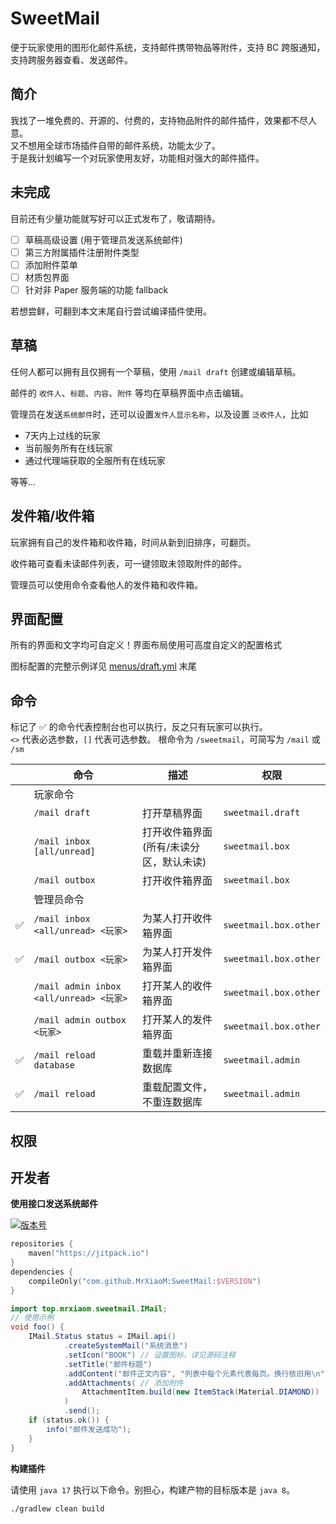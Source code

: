 # SweetMail

便于玩家使用的图形化邮件系统，支持邮件携带物品等附件，支持 BC 跨服通知，支持跨服务器查看、发送邮件。

## 简介

我找了一堆免费的、开源的、付费的，支持物品附件的邮件插件，效果都不尽人意。  
又不想用全球市场插件自带的邮件系统，功能太少了。  
于是我计划编写一个对玩家使用友好，功能相对强大的邮件插件。

## 未完成

目前还有少量功能就写好可以正式发布了，敬请期待。

+ [ ] 草稿高级设置 (用于管理员发送系统邮件)
+ [ ] 第三方附属插件注册附件类型
+ [ ] 添加附件菜单
+ [ ] 材质包界面
+ [ ] 针对非 Paper 服务端的功能 fallback

若想尝鲜，可翻到本文末尾自行尝试编译插件使用。

## 草稿

任何人都可以拥有且仅拥有一个草稿，使用 `/mail draft` 创建或编辑草稿。

邮件的 `收件人`、`标题`、`内容`、`附件` 等均在草稿界面中点击编辑。

管理员在发送`系统邮件`时，还可以设置`发件人显示名称`，以及设置 `泛收件人`，比如
+ 7天内上过线的玩家
+ 当前服务所有在线玩家
+ 通过代理端获取的全服所有在线玩家

等等…

## 发件箱/收件箱

玩家拥有自己的发件箱和收件箱，时间从新到旧排序，可翻页。

收件箱可查看未读邮件列表，可一键领取未领取附件的邮件。

管理员可以使用命令查看他人的发件箱和收件箱。

## 界面配置

所有的界面和文字均可自定义！界面布局使用可高度自定义的配置格式

图标配置的完整示例详见 [menus/draft.yml](https://github.com/MrXiaoM/SweetMail/blob/main/src/main/resources/menus/draft.yml) 末尾

## 命令

标记了 ✅ 的命令代表控制台也可以执行，反之只有玩家可以执行。  
`<>` 代表必选参数，`[]` 代表可选参数。
根命令为 `/sweetmail`，可简写为 `/mail` 或 `/sm`

|   | 命令                                    | 描述                    | 权限                    |
|---|---------------------------------------|-----------------------|-----------------------|
|   | 玩家命令                                  |                       |                       |
|   | `/mail draft`                         | 打开草稿界面                | `sweetmail.draft`     |
|   | `/mail inbox [all/unread]`            | 打开收件箱界面(所有/未读分区，默认未读) | `sweetmail.box`       |
|   | `/mail outbox`                        | 打开收件箱界面               | `sweetmail.box`       |
|   | 管理员命令                                 |                       |                       |
| ✅ | `/mail inbox <all/unread> <玩家>`       | 为某人打开收件箱界面            | `sweetmail.box.other` |
| ✅ | `/mail outbox <玩家>`                   | 为某人打开发件箱界面            | `sweetmail.box.other` |
|   | `/mail admin inbox <all/unread> <玩家>` | 打开某人的收件箱界面            | `sweetmail.box.other` |
|   | `/mail admin outbox <玩家>`             | 打开某人的发件箱界面            | `sweetmail.box.other` |
| ✅ | `/mail reload database`               | 重载并重新连接数据库            | `sweetmail.admin`     |
| ✅ | `/mail reload`                        | 重载配置文件，不重连数据库         | `sweetmail.admin`     |

## 权限



## 开发者

**使用接口发送系统邮件**

[![版本号](https://img.shields.io/github/v/release/MrXiaoM/SweetMail
)](https://github.com/MrXiaoM/SweetMail/releases)
```kotlin
repositories {
    maven("https://jitpack.io")
}
dependencies {
    compileOnly("com.github.MrXiaoM:SweetMail:$VERSION")
}
```

```java
import top.mrxiaom.sweetmail.IMail;
// 使用示例
void foo() {
    IMail.Status status = IMail.api()
            .createSystemMail("系统消息")
            .setIcon("BOOK") // 设置图标，详见源码注释
            .setTitle("邮件标题")
            .addContent("邮件正文内容", "列表中每个元素代表每页。换行依旧用\n")
            .addAttachments( // 添加附件
                AttachmentItem.build(new ItemStack(Material.DIAMOND))
            )
            .send();
    if (status.ok()) {
        info("邮件发送成功");
    }
}
```

**构建插件**

请使用 `java 17` 执行以下命令。别担心，构建产物的目标版本是 `java 8`。

```shell
./gradlew clean build
```
